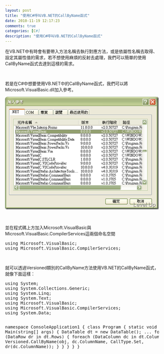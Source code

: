 ```yaml
---
layout: post
title: "使用C#呼叫VB.NET的CallByName函式"
date: 2010-11-19 12:17:23
comments: true
categories: [C#]
description: "使用C#呼叫VB.NET的CallByName函式"
---
```

<p>在VB.NET中有時會有要帶入方法名稱去執行對應方法，或是依屬性名稱去取得、設定其屬性值的需求，若不想使用麻煩的反射去處理，我們可以簡單的使用CallByName函式去達到這樣的需求。 </p>  <p> </p>  <p>若是在C#中想要使用VB.NET中的CallByName函式，我們可以將Microsoft.VisualBasic.dll加入參考。 </p>  <p><img style="border-right: 0px; border-top: 0px; border-left: 0px; border-bottom: 0px" height="368" alt="image" src="\images\posts\19554\image_thumb.png" width="506" border="0" /> </p>  <p> </p>  <p>並在程式碼上方加入Microsoft.VisualBasic與Microsoft.VisualBasic.CompilerServices這兩個命名空間 </p>  <div class="wlWriterSmartContent" id="scid:812469c5-0cb0-4c63-8c15-c81123a09de7:83cd0057-46cf-468a-b0ab-25be2d4d1682" style="padding-right: 0px; display: inline; padding-left: 0px; float: none; padding-bottom: 0px; margin: 0px; padding-top: 0px"><pre name="code" class="c#">using Microsoft.VisualBasic;
using Microsoft.VisualBasic.CompilerServices;</pre></div>

<p> </p>

<p>就可以透過Versioned類別的CallByName方法使用VB.NET的CallByName函式，就像下面這樣：</p>

<div class="wlWriterSmartContent" id="scid:812469c5-0cb0-4c63-8c15-c81123a09de7:e37c6301-5d27-48d5-adcc-88fd55358de1" style="padding-right: 0px; display: inline; padding-left: 0px; float: none; padding-bottom: 0px; margin: 0px; padding-top: 0px"><pre name="code" class="c#">using System;
using System.Collections.Generic;
using System.Linq;
using System.Text;
using Microsoft.VisualBasic;
using Microsoft.VisualBasic.CompilerServices;
using System.Data;

namespace ConsoleApplication1
{
    class Program
    {
        static void Main(string[] args)
        {
            DataTable dt = new DataTable();
	    ...
            foreach (DataRow dr in dt.Rows)
            {
                foreach (DataColumn dc in dt.Columns)
                {
                    Versioned.CallByName(obj, dc.ColumnName, CallType.Set, dr(dc.ColumnName));
                }
            }
        }
    }
}</pre></div>